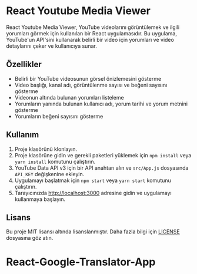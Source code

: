 # React Youtube Media Viewer

React Youtube Media Viewer, YouTube videolarını görüntülemek ve ilgili yorumları görmek için kullanılan bir React uygulamasıdır. Bu uygulama, YouTube'un API'sini kullanarak belirli bir video için yorumları ve video detaylarını çeker ve kullanıcıya sunar.

## Özellikler

- Belirli bir YouTube videosunun görsel önizlemesini gösterme
- Video başlığı, kanal adı, görüntülenme sayısı ve beğeni sayısını gösterme
- Videonun altında bulunan yorumları listeleme
- Yorumların yanında bulunan kullanıcı adı, yorum tarihi ve yorum metnini gösterme
- Yorumların beğeni sayısını gösterme

## Kullanım

1. Proje klasörünü klonlayın.
2. Proje klasörüne gidin ve gerekli paketleri yüklemek için `npm install` veya `yarn install` komutunu çalıştırın.
3. YouTube Data API v3 için bir API anahtarı alın ve `src/App.js` dosyasında `API_KEY` değişkenine ekleyin.
4. Uygulamayı başlatmak için `npm start` veya `yarn start` komutunu çalıştırın.
5. Tarayıcınızda [http://localhost:3000](http://localhost:3000) adresine gidin ve uygulamayı kullanmaya başlayın.

## Lisans

Bu proje MIT lisansı altında lisanslanmıştır. Daha fazla bilgi için [LICENSE](LICENSE) dosyasına göz atın.
# React-Google-Translator-App
